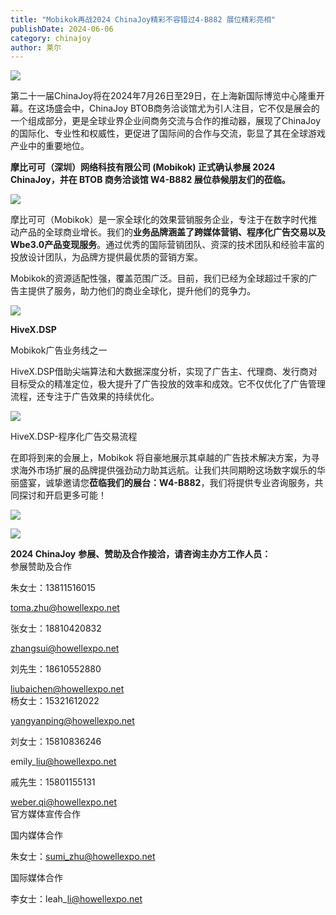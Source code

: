 ```yaml
---
title: "Mobikok再战2024 ChinaJoy精彩不容错过4-B882 展位精彩亮相"
publishDate: 2024-06-06
category: chinajoy
author: 莱尔
---
```


![](https://ec-net-1251389766.cos.ap-shanghai.myqcloud.com/wp-content/uploads/2024/06/20240606230428880.gif)

第二十一届ChinaJoy将在2024年7月26日至29日，在上海新国际博览中心隆重开幕。在这场盛会中，ChinaJoy BTOB商务洽谈馆尤为引人注目，它不仅是展会的一个组成部分，更是全球业界企业间商务交流与合作的推动器，展现了ChinaJoy的国际化、专业性和权威性，更促进了国际间的合作与交流，彰显了其在全球游戏产业中的重要地位。

**摩比可可（深圳）网络科技有限公司 (Mobikok) 正式确认参展 2024 ChinaJoy，并在 BTOB 商务洽谈馆 W4-B882 展位恭候朋友们的莅临。**

![](https://ec-net-1251389766.cos.ap-shanghai.myqcloud.com/wp-content/uploads/2024/06/20240606230433654.jpg)

摩比可可（Mobikok）是一家全球化的效果营销服务企业，专注于在数字时代推动产品的全球商业增长。我们的**业务品牌涵盖了跨媒体营销、程序化广告交易以及Wbe3.0产品变现服务**。通过优秀的国际营销团队、资深的技术团队和经验丰富的投放设计团队，为品牌方提供最优质的营销方案。

Mobikok的资源适配性强，覆盖范围广泛。目前，我们已经为全球超过千家的广告主提供了服务，助力他们的商业全球化，提升他们的竞争力。

![](https://ec-net-1251389766.cos.ap-shanghai.myqcloud.com/wp-content/uploads/2024/06/20240606230436620.png)

**HiveX.DSP**

Mobikok广告业务线之一

HiveX.DSP借助尖端算法和大数据深度分析，实现了广告主、代理商、发行商对目标受众的精准定位，极大提升了广告投放的效率和成效。它不仅优化了广告管理流程，还专注于广告效果的持续优化。

![](https://ec-net-1251389766.cos.ap-shanghai.myqcloud.com/wp-content/uploads/2024/06/20240606230440396.png)

HiveX.DSP-程序化广告交易流程

在即将到来的会展上，Mobikok 将自豪地展示其卓越的广告技术解决方案，为寻求海外市场扩展的品牌提供强劲动力助其远航。让我们共同期盼这场数字娱乐的华丽盛宴，诚挚邀请您**莅临我们的展台：W4-B882**，我们将提供专业咨询服务，共同探讨和开启更多可能！

![](https://ec-net-1251389766.cos.ap-shanghai.myqcloud.com/wp-content/uploads/2024/06/20240606230455184.png)

![](https://ec-net-1251389766.cos.ap-shanghai.myqcloud.com/wp-content/uploads/2024/06/20240606230455184.png)

**2024 ChinaJoy** **参展、赞助及合作接洽，请咨询主办方工作人员：**  
参展赞助及合作

朱女士：13811516015

toma.zhu@howellexpo.net

张女士：18810420832

zhangsui@howellexpo.net

刘先生：18610552880

liubaichen@howellexpo.net  
杨女士：15321612022

yangyanping@howellexpo.net

刘女士：15810836246

emily\_liu@howellexpo.net

戚先生：15801155131

weber.qi@howellexpo.net  
官方媒体宣传合作

国内媒体合作

朱女士：[sumi\_zhu@howellexpo.net](mailto:sumi_zhu@howellexpo.net)

国际媒体合作

李女士：leah\_li@howellexpo.net
